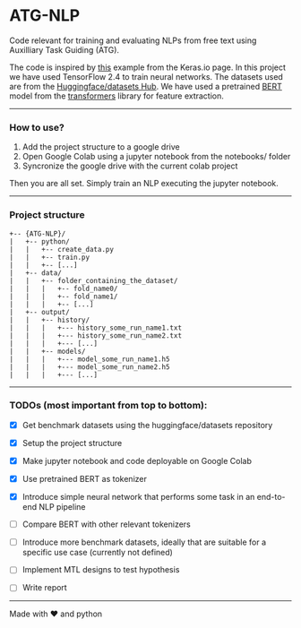# ATG-NLP
Code relevant for training and evaluating NLPs from free text using Auxilliary Task Guiding (ATG).

The code is inspired by [this](https://keras.io/examples/nlp/text_extraction_with_bert/) example from the Keras.io page. In this project we have used TensorFlow 2.4 to train neural networks. The datasets used are from the [Huggingface/datasets Hub](https://huggingface.co/datasets). We have used a pretrained [BERT](https://arxiv.org/abs/1810.04805) model from the [transformers](https://pypi.org/project/transformers/) library for feature extraction.

------

### How to use?

1. Add the project structure to a google drive
2. Open Google Colab using a jupyter notebook from the notebooks/ folder
3. Syncronize the google drive with the current colab project

Then you are all set. Simply train an NLP executing the jupyter notebook.

------

### Project structure

```
+-- {ATG-NLP}/
|   +-- python/
|   |   +-- create_data.py
|   |   +-- train.py
|   |   +-- [...]
|   +-- data/
|   |   +-- folder_containing_the_dataset/
|   |   |   +-- fold_name0/
|   |   |   +-- fold_name1/
|   |   |   +-- [...]
|   +-- output/
|   |   +-- history/
|   |   |   +--- history_some_run_name1.txt
|   |   |   +--- history_some_run_name2.txt
|   |   |   +--- [...]
|   |   +-- models/
|   |   |   +--- model_some_run_name1.h5
|   |   |   +--- model_some_run_name2.h5
|   |   |   +--- [...]
```

------

### TODOs (most important from top to bottom):

- [x] Get benchmark datasets using the huggingface/datasets repository
- [x] Setup the project structure
- [x] Make jupyter notebook and code deployable on Google Colab
- [x] Use pretrained BERT as tokenizer
- [x] Introduce simple neural network that performs some task in an end-to-end NLP pipeline
- [ ] Compare BERT with other relevant tokenizers
- [ ] Introduce more benchmark datasets, ideally that are suitable for a specific use case (currently not defined)
- [ ] Implement MTL designs to test hypothesis
- [ ] Write report


------

Made with :heart: and python
